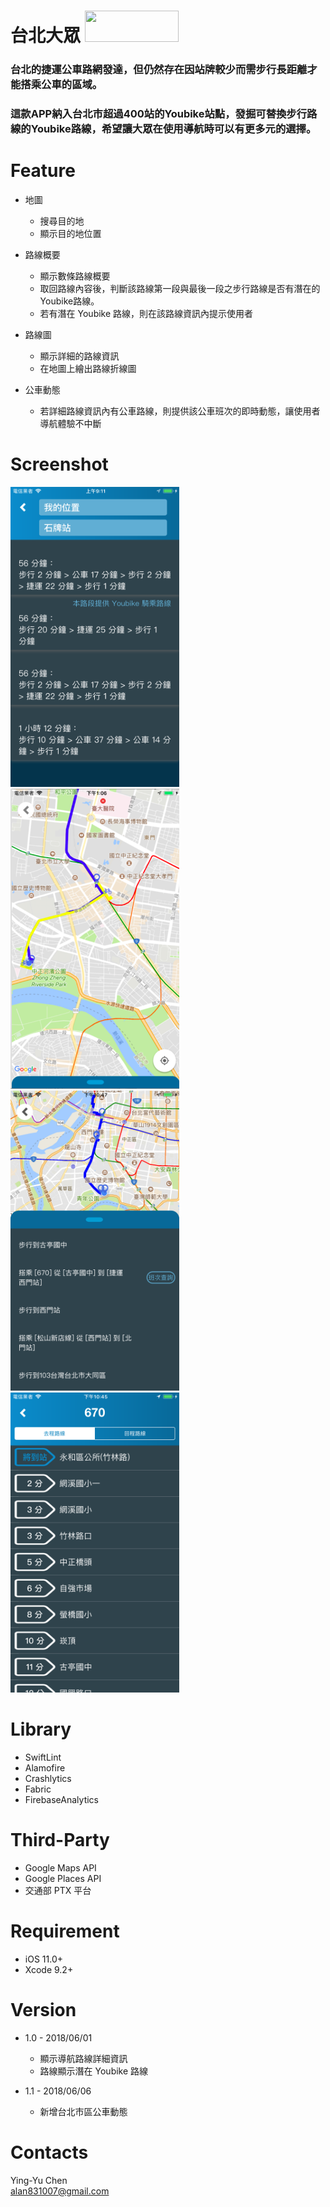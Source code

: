 # 台北大眾 [<img src="https://github.com/nick1ee/Shalk/raw/master/screenshot/DownloadAppStoreBadge.png" width="150" height="50">](https://itunes.apple.com/tw/app/台北大眾/id1390434956?mt=8)
### 台北的捷運公車路網發達，但仍然存在因站牌較少而需步行長距離才能搭乘公車的區域。<br />
### 這款APP納入台北市超過400站的Youbike站點，發掘可替換步行路線的Youbike路線，希望讓大眾在使用導航時可以有更多元的選擇。 <br />

# Feature
* 地圖
  * 搜尋目的地
  * 顯示目的地位置

* 路線概要
  * 顯示數條路線概要
  * 取回路線內容後，判斷該路線第一段與最後一段之步行路線是否有潛在的Youbike路線。
  * 若有潛在 Youbike 路線，則在該路線資訊內提示使用者

* 路線圖
  * 顯示詳細的路線資訊
  * 在地圖上繪出路線折線圖
  
* 公車動態
  * 若詳細路線資訊內有公車路線，則提供該公車班次的即時動態，讓使用者導航體驗不中斷
  
# Screenshot
<img src="https://github.com/ChenYingYu/reflections/blob/master/ScreenShot/RoutePage.png" width="270" height="480"> <img src="https://github.com/ChenYingYu/reflections/blob/master/ScreenShot/Youbike路線特寫.png" width="270" height="480"> <img src="https://github.com/ChenYingYu/reflections/blob/master/ScreenShot/詳細路線資訊.png" width="270" height="480"> <img src="https://github.com/ChenYingYu/reflections/blob/master/ScreenShot/公車動態.png" width="270" height="480"> 

# Library
* SwiftLint
* Alamofire
* Crashlytics
* Fabric
* FirebaseAnalytics

# Third-Party
* Google Maps API
* Google Places API
* 交通部 PTX 平台

# Requirement
* iOS 11.0+
* Xcode 9.2+

# Version
* 1.0 - 2018/06/01
  * 顯示導航路線詳細資訊
  * 路線顯示潛在 Youbike 路線
  
* 1.1 - 2018/06/06

  * 新增台北市區公車動態

# Contacts
Ying-Yu Chen <br />
alan831007@gmail.com 
